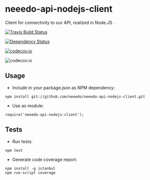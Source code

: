 # neeedo-api-nodejs-client
Client for connectivity to our API, realized in Node.JS .

<a href='https://travis-ci.org/neeedo/neeedo-api-nodejs-client'><img src="https://travis-ci.org/neeedo/neeedo-api-nodejs-client.svg?branch=master" alt="Travis Build Status"/></a> 

[![Dependency Status](https://www.versioneye.com/user/projects/5537db871758e5a83c000087/badge.svg?style=flat)](https://www.versioneye.com/user/projects/5537db871758e5a83c000087)

[![codecov.io](https://codecov.io/github/neeedo/neeedo-api-nodejs-client/coverage.svg?branch=master)](https://codecov.io/github/neeedo/neeedo-api-nodejs-client?branch=master)

![codecov.io](https://codecov.io/github/neeedo/neeedo-api-nodejs-client/branch.svg?branch=master)

Usage
----------

- Include in your package.json as NPM dependency:

```
npm install git://github.com/neeedo/neeedo-api-nodejs-client.git
```

- Use as module:

```
require('neeedo-api-nodejs-client');
```

Tests
----------

- Run tests:
```
npm test
```

- Generate code coverage report:
```
npm install -g istanbul
npm run-script coverage
```
